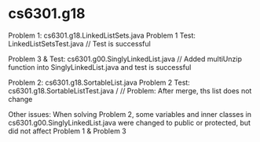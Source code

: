 # cs6301.g18
Problem 1: 
cs6301.g18.LinkedListSets.java
Problem 1 Test:
LinkedListSetsTest.java 
// Test is successful

Problem 3 & Test:
cs6301.g00.SinglyLinkedList.java 
// Added multiUnzip function into SinglyLinkedList.java and test is successful

Problem 2:
cs6301.g18.SortableList.java
Problem 2 Test:
cs6301.g18.SortableListTest.java /
// Problem: After merge, ths list does not change

Other issues: When solving Problem 2, some variables and inner classes in cs6301.g00.SinglyLinkedList.java were changed to public or protected, but did not affect Problem 1 & Problem 3
